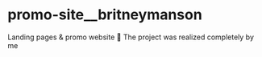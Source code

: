 # promo-site__britneymanson
Landing pages &amp; promo website 💎 The project was realized completely by me
